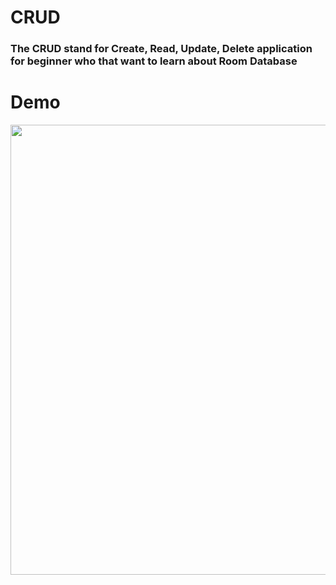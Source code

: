 # CRUD
### The CRUD stand for Create, Read, Update, Delete application for beginner who that want to learn about Room Database
# Demo
<img src="https://user-images.githubusercontent.com/81159555/206708882-a2a64758-4745-433c-a7f7-9305bd26d583.gif" height=720 />
